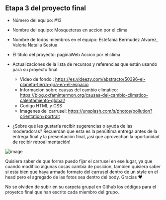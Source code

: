 ## Etapa 3 del proyecto final

- Número del equipo: #13
- Nombre del equipo: Mosqueteras en accion por el clima
- Nombre de todos miembros en el equipo: Estefania Bermudez Alvarez, Valeria Natalia Sestua
- El título del proyecto: paginaWeb Accion por el clima
- Actualizaciones de la lista de recursos y referencias que están usando para su proyecto final:
    - Video de fondo : https://es.videezy.com/abstracto/50396-el-planeta-tierra-gira-en-el-espacio
    - Informacion sobre causas del cambio climatico: https://blog.oxfamintermon.org/causas-del-cambio-climatico-calentamiento-global/
    - Codigo HTML y CSS
    - Imagenes del carrusel: https://unsplash.com/s/photos/pollution?orientation=portrait

- ¿Sobre qué les gustaría recibir sugerencias o ayuda de las moderadoras? Recuerdan que esta es la penúltima entrega antes de la entrega final y la presentación final, ¡así que aprovechan la oportunidad de recibir retroalimentación!


![image](https://user-images.githubusercontent.com/91492174/142215527-84fb08bf-62b8-4bd2-a098-fee397fccd29.png)


Quisiera saber de que forma puedo fijar el carrusel en ese lugar, ya que cuando modifico algunas cosas cambia de posicion, tambien quisiera saber si esta bien que haya armado formato del carrusel dentro de un style en el head  pero el agregado de las fotos sea dentro del body. Gracias ♥



No se olviden de subir en su carpeta grupal en Github los códigos para el proyetco final que han escrito cada miembro del grupo.
